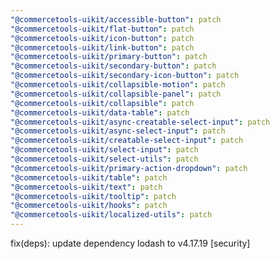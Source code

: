 ```yaml
---
"@commercetools-uikit/accessible-button": patch
"@commercetools-uikit/flat-button": patch
"@commercetools-uikit/icon-button": patch
"@commercetools-uikit/link-button": patch
"@commercetools-uikit/primary-button": patch
"@commercetools-uikit/secondary-button": patch
"@commercetools-uikit/secondary-icon-button": patch
"@commercetools-uikit/collapsible-motion": patch
"@commercetools-uikit/collapsible-panel": patch
"@commercetools-uikit/collapsible": patch
"@commercetools-uikit/data-table": patch
"@commercetools-uikit/async-creatable-select-input": patch
"@commercetools-uikit/async-select-input": patch
"@commercetools-uikit/creatable-select-input": patch
"@commercetools-uikit/select-input": patch
"@commercetools-uikit/select-utils": patch
"@commercetools-uikit/primary-action-dropdown": patch
"@commercetools-uikit/table": patch
"@commercetools-uikit/text": patch
"@commercetools-uikit/tooltip": patch
"@commercetools-uikit/hooks": patch
"@commercetools-uikit/localized-utils": patch
---
```


fix(deps): update dependency lodash to v4.17.19 [security]
